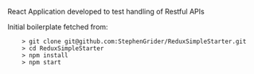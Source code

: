 React Application developed to test handling of Restful APIs

Initial boilerplate fetched from:
```
	> git clone git@github.com:StephenGrider/ReduxSimpleStarter.git
	> cd ReduxSimpleStarter
	> npm install
	> npm start
```

